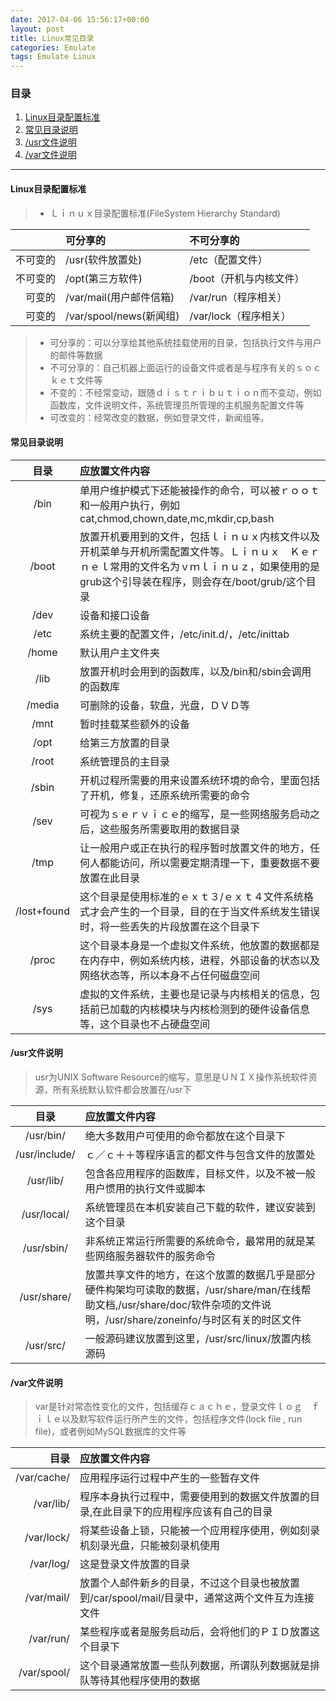 ```yaml
---
date: 2017-04-06 15:56:17+00:00
layout: post
title: Linux常见目录
categories: Emulate
tags: Emulate Linux
---
```


### 目录
1. [Linux目录配置标准](#step1)
2. [常见目录说明](#step2)
3. [/usr文件说明](#step3)
3. [/var文件说明](#step4)

---
#### <span id="step1">Linux目录配置标准</span>
> * Ｌｉｎｕｘ目录配置标准(FileSystem Hierarchy Standard)
> 
|                   |可分享的|不可分享的|
|------:|:---------|:-----------|
|不可变的 |/usr(软件放置处)|/etc（配置文件）|
|不可变的 |/opt(第三方软件)|/boot（开机与内核文件）|
|可变的 |/var/mail(用户邮件信箱)|/var/run（程序相关）|
|可变的 |/var/spool/news(新闻组)|/var/lock（程序相关）|
> 
> * 可分享的：可以分享给其他系统挂载使用的目录，包括执行文件与用户的邮件等数据
> * 不可分享的：自己机器上面运行的设备文件或者是与程序有关的ｓｏｃｋｅｔ文件等
> * 不变的：不经常变动，跟随ｄｉｓｔｒｉｂｕｔｉｏｎ而不变动，例如函数库，文件说明文件，系统管理员所管理的主机服务配置文件等
> * 可改变的：经常改变的数据，例如登录文件，新闻组等。

#### <span id="step2">常见目录说明</span>
> 
|目录|应放置文件内容|
|:------:|:----------|
|/bin|单用户维护模式下还能被操作的命令，可以被ｒｏｏｔ和一般用户执行，例如cat,chmod,chown,date,mc,mkdir,cp,bash|
|/boot|放置开机要用到的文件，包括ｌｉｎｕｘ内核文件以及开机菜单与开机所需配置文件等。Ｌｉｎｕｘ　Ｋｅｒｎｅｌ常用的文件名为ｖｍｌｉｎｕｚ，如果使用的是grub这个引导装在程序，则会存在/boot/grub/这个目录
|/dev|设备和接口设备
|/etc|系统主要的配置文件，/etc/init.d/，/etc/inittab
|/home|默认用户主文件夹
|/lib|放置开机时会用到的函数库，以及/bin和/sbin会调用的函数库
|/media|可删除的设备，软盘，光盘，ＤＶＤ等
|/mnt|暂时挂载某些额外的设备
|/opt|给第三方放置的目录
|/root|系统管理员的主目录
|/sbin|开机过程所需要的用来设置系统环境的命令，里面包括了开机，修复，还原系统所需要的命令
|/sev|可视为ｓｅｒｖｉｃｅ的缩写，是一些网络服务启动之后，这些服务所需要取用的数据目录
|/tmp|让一般用户或正在执行的程序暂时放置文件的地方，任何人都能访问，所以需要定期清理一下，重要数据不要放置在此目录
|/lost+found|这个目录是使用标准的ｅｘｔ３/ｅｘｔ４文件系统格式才会产生的一个目录，目的在于当文件系统发生错误时，将一些丢失的片段放置在这个目录下
|/proc|这个目录本身是一个虚拟文件系统，他放置的数据都是在内存中，例如系统内核，进程，外部设备的状态以及网络状态等，所以本身不占任何磁盘空间
|/sys|虚拟的文件系统，主要也是记录与内核相关的信息，包括前已加载的内核模块与内核检测到的硬件设备信息等，这个目录也不占硬盘空间

#### <span id="step3">/usr文件说明</span>
> usr为UNIX Software Resource的缩写，意思是ＵＮＩＸ操作系统软件资源，所有系统默认软件都会放置在/usr下
> 
|目录|应放置文件内容|
|:---:|:-------|
|/usr/bin/|绝大多数用户可使用的命令都放在这个目录下
|/usr/include/|ｃ／ｃ＋＋等程序语言的都文件与包含文件的放置处
|/usr/lib/|包含各应用程序的函数库，目标文件，以及不被一般用户惯用的执行文件或脚本
|/usr/local/|系统管理员在本机安装自己下载的软件，建议安装到这个目录
|/usr/sbin/|非系统正常运行所需要的系统命令，最常用的就是某些网络服务器软件的服务命令
|/usr/share/|放置共享文件的地方，在这个放置的数据几乎是部分硬件构架均可读取的数据，/usr/share/man/在线帮助文档,/usr/share/doc/软件杂项的文件说明，/usr/share/zoneinfo/与时区有关的时区文件
|/usr/src/|一般源码建议放置到这里，/usr/src/linux/放置内核源码

#### <span id="step4">/var文件说明</span>
> var是针对常态性变化的文件，包括缓存ｃａｃｈｅ，登录文件ｌｏｇ　ｆｉｌｅ以及默写软件运行所产生的文件，包括程序文件(lock file , run file)，或者例如MySQL数据库的文件等
> 
|目录|应放置文件内容|
|---:|:-----------|
|/var/cache/|应用程序运行过程中产生的一些暂存文件|
|/var/lib/|程序本身执行过程中，需要使用到的数据文件放置的目录,在此目录下的应用程序应该有自己的目录|
|/var/lock/|将某些设备上锁，只能被一个应用程序使用，例如刻录机刻录光盘，只能被刻录机使用|
|/var/log/|这是登录文件放置的目录|
|/var/mail/|放置个人邮件新乡的目录，不过这个目录也被放置到/car/spool/mail/目录中，通常这两个文件互为连接文件|
|/var/run/|某些程序或者是服务启动后，会将他们的ＰＩＤ放置这个目录下|
|/var/spool/|这个目录通常放置一些队列数据，所谓队列数据就是排队等待其他程序使用的数据|





